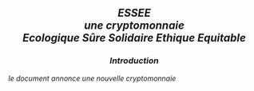 <h2 align="center"> <I> ESSEE <br>une cryptomonnaie<br>Ecologique Sûre Solidaire Ethique Equitable <I> </h2>
  <h3 align="center"> <I> Introduction <I> </h3>
    
*le document annonce une nouvelle cryptomonnaie*
    


                                                             
                                 
                                       
                                     

